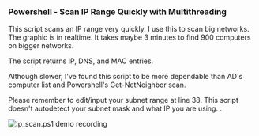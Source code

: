 ### Powershell - Scan IP Range Quickly with Multithreading

This script scans an IP range very quickly. I use this to scan big networks. The graphic is in realtime. It takes maybe 3 minutes to find 900 computers on bigger networks.

The script returns IP, DNS, and MAC entries.

Although slower, I've found this script to be more dependable than AD's computer list and Powershell's Get-NetNeighbor scan.

Please remember to edit/input your subnet range at line 38. This script doesn't autodetect your subnet mask and what IP you are using. .

![ip_scan.ps1 demo recording](http://virasawmi.com/gordon/powershell/ip_scan/ip_scan-demo.gif)
